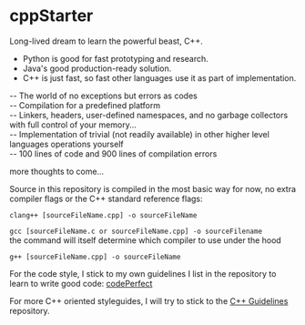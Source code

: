 # cppStarter
Long-lived dream to learn the powerful beast, C++.

- Python is good for fast prototyping and research.
- Java's good production-ready solution.
- C++ is just fast, so fast other languages use it as part of implementation.

-- The world of no exceptions but errors as codes<br>
-- Compilation for a predefined platform<br>
-- Linkers, headers, user-defined namespaces, and no garbage collectors with full control of your memory...<br>
-- Implementation of trivial (not readily available) in other higher level languages operations yourself<br>
-- 100 lines of code and 900 lines of compilation errors<br>

more thoughts to come...

Source in this repository is compiled in the most basic way for now, no extra compiler flags or the C++ standard reference flags:

`clang++ [sourceFileName.cpp] -o sourceFileName`

`gcc [sourceFileName.c or sourceFileName.cpp] -o sourceFilename`<br>
the command will itself determine which compiler to use under the hood

`g++ [sourceFileName.cpp] -o sourceFileName`

For the code style, I stick to my own guidelines I list in the repository to learn to write good code: [codePerfect](https://github.com/dron-dronych/CodePerfect)

For more C++ oriented styleguides, I will try to stick to the [C++ Guidelines](https://github.com/isocpp/CppCoreGuidelines) repository.


